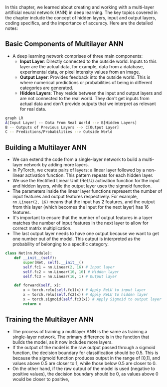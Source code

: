 In this chapter, we learned about creating and working with a multi-layer artificial neural network (ANN) in deep learning. The key topics covered in the chapter include the concept of hidden layers, input and output layers, coding specifics, and the importance of accuracy. Here are the detailed notes:

## Basic Components of Multilayer ANN

- A deep learning network comprises of three main components:
  - **Input Layer**: Directly connected to the outside world. Inputs to this layer are the actual data, for example, data from a database, experimental data, or pixel intensity values from an image.
  - **Output Layer**: Provides feedback into the outside world. This is where numerical predictions or probabilities of being in different categories are generated.
  - **Hidden Layers**: They reside between the input and output layers and are not connected to the real world. They don't get inputs from actual data and don't provide outputs that we interpret as relevant for real data.

```sh
graph LR
A[Input Layer] -- Data From Real World --> B[Hidden Layers]
B -- Outputs of Previous Layers --> C[Output Layer]
C -- Predictions/Probabilities --> Outside World
```
## Building a Multilayer ANN
- We can extend the code from a single-layer network to build a multi-layer network by adding more layers.
- In PyTorch, we create pairs of layers: a linear layer followed by a non-linear activation function. This pattern repeats for each hidden layer.
- We use the Rectified Linear Unit (ReLU) activation function for the input and hidden layers, while the output layer uses the sigmoid function.
- The parameters inside the linear layer functions represent the number of input features and output features respectively. For example, `nn.Linear(2, 16)` means that the input has 2 features, and the output from this layer (which becomes the input for the next layer) has 16 features.
- It's important to ensure that the number of output features in a layer matches the number of input features in the next layer to allow for correct matrix multiplication.
- The last output layer needs to have one output because we want to get one number out of the model. This output is interpreted as the probability of belonging to a specific category.

```python
class Net(nn.Module):
    def __init__(self):
        super(Net, self).__init__()
        self.fc1 = nn.Linear(2, 16) # Input layer
        self.fc2 = nn.Linear(16, 16) # Hidden layer
        self.fc3 = nn.Linear(16, 1) # Output layer

    def forward(self, x):
        x = torch.relu(self.fc1(x)) # Apply ReLU to input layer
        x = torch.relu(self.fc2(x)) # Apply ReLU to hidden layer
        x = torch.sigmoid(self.fc3(x)) # Apply Sigmoid to output layer
        return x
```

## Training the Multilayer ANN

- The process of training a multilayer ANN is the same as training a single-layer network. The primary difference is in the function that builds the model, as it now includes more layers.
- If the output of the model is the raw output passed through a sigmoid function, the decision boundary for classification should be 0.5. This is because the sigmoid function produces output in the range of [0,1], and values above 0.5 are closer to 1, while those below 0.5 are closer to 0.
- On the other hand, if the raw output of the model is used (negative to positive values), the decision boundary should be 0, as values above 0 would be closer to positive,